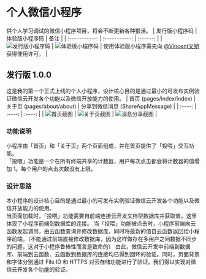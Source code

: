 # 个人微信小程序
供个人学习调试的微信小程序项目，将会不断更新各种狠活。
| 发行版小程序码 | 体验版小程序码 |   备注   |
| :-----------: | :-----------: | :------: |
| ![发行版小程序码](https://images.gitee.com/uploads/images/2022/0417/195320_bccf85fa_8768241.jpeg) | ![体验版小程序码](https://images.gitee.com/uploads/images/2022/0417/195357_baef29b5_8768241.jpeg) | 使用体验版小程序需先向 [@Vincent文朔](https://gitee.com/Vincent1230) 获得使用许可。 |

## 发行版 1.0.0
这是我的第一个正式上线的个人小程序，设计核心目的是通过最小的可发布实例验证微信云开发各个功能以及微信开放能力的使用。
| 首页 (pages/index/index) | 关于页 (pages/about/about) | 分享到微信消息 (ShareAppMessage) |
| :----: | :----: | :----: |
| ![首页截图](https://images.gitee.com/uploads/images/2022/0417/200256_3f337bd7_8768241.jpeg) | ![关于页截图](https://images.gitee.com/uploads/images/2022/0417/200352_7f709890_8768241.jpeg) | ![消息分享截图](https://images.gitee.com/uploads/images/2022/0417/201409_596ba735_8768241.jpeg) |

### 功能说明
小程序由「首页」和「关于页」两个页面组成，并在首页提供了「投喂」交互功能。  
「投喂」功能是一个在所有终端共享的计数器，用户每次点击都会将计数器的值增加 1。每个用户的点击次数没有上限。

### 设计思路
本小程序的设计核心目的是通过最小的可发布实例验证微信云开发各个功能以及微信开放能力的使用。  
当页面加载时，「投喂」功能需要自前端连接云开发文档型数据库并获取值，这里体现了小程序前端到数据库的连接。
当「投喂」功能被点击时，小程序前端向云函数发起调用，由云函数查询并修改数据库，同时将最新的值自云函数返回给小程序前端。（不能通过前端直接修改数据库，因为这样做存在多用户之间数据不同步的问题，这对于小程序鲁棒性而言是致命的）
由此，微信云开发中前端到数据库、前端到云函数、云函数到数据库的连接均已得到回环的验证。同时，页面背景和字体分别通过 File ID 和 HTTPS 对云存储功能进行了验证。我们得以实现对微信云开发各个功能的验证。